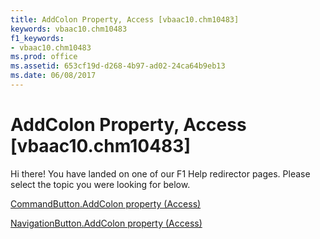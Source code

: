 ```yaml
---
title: AddColon Property, Access [vbaac10.chm10483]
keywords: vbaac10.chm10483
f1_keywords:
- vbaac10.chm10483
ms.prod: office
ms.assetid: 653cf19d-d268-4b97-ad02-24ca64b9eb13
ms.date: 06/08/2017
---
```



# AddColon Property, Access [vbaac10.chm10483]

Hi there! You have landed on one of our F1 Help redirector pages. Please select the topic you were looking for below.

[CommandButton.AddColon property (Access)](http://msdn.microsoft.com/library/cde177a8-b5a8-5063-d061-a81dfbfc2857%28Office.15%29.aspx)

[NavigationButton.AddColon property (Access)](http://msdn.microsoft.com/library/37ea2802-2747-f220-427f-d6ae7df96f10%28Office.15%29.aspx)


